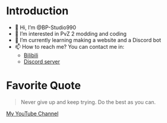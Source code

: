 # Introduction
- 👋 Hi, I’m @BP-Studio990
- 👀 I’m interested in PvZ 2 modding and coding
- 🌱 I’m currently learning making a website and a Discord bot
- 📫 How to reach me? 
     You can contact me in:
     - [Bilibili](https://space.bilibili.com/1147105262)
     - [Discord server](https://discord.gg/JgjmynCYtb)

# Favorite Quote
> Never give up and keep trying.
> Do the best as you can.

[My YouTube Channel](https://www.youtube.com/channel/UCrGChf2bQYHaWBdBsPN0WKw)

<!---
BP-Studio990/BP-Studio990 is a ✨ special ✨ repository because its `README.md` (this file) appears on your GitHub profile.
You can click the Preview link to take a look at your changes.
--->
